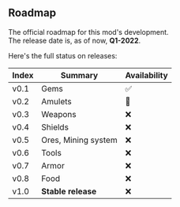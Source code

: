 
## Roadmap

The official roadmap for this mod's development.\
The release date is, as of now, **Q1-2022**.

Here's the full status on releases:

| Index | Summary | Availability |
|-|-|-|
| v0.1 | Gems | :white_check_mark: |
| v0.2 | Amulets | 🚧 |
| v0.3 | Weapons | :x: |
| v0.4 | Shields | :x: |
| v0.5 | Ores, Mining system | :x: |
| v0.6 | Tools | :x: |
| v0.7 | Armor | :x: |
| v0.8 | Food | :x: |
| v1.0 | **Stable release** | :x: |
